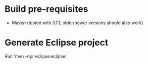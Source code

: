 Build pre-requisites
=====
- Maven (tested with 3.1.1, older/newer versions should also work)

Generate Eclipse project
=====
Run 'mvn -npr eclipse:eclipse'.